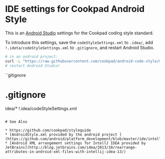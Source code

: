 # IDE settings for Cookpad Android Style

This is an [Android Studio](https://developer.android.com/sdk/index.html) settings for the Cookpad coding style standard.

To introduce this settings, save the `codeStyleSettings.xml` to `.idea/`,
add `!.ideta/codeStyleSettings.xml` to `.gitignore`,
and restart Android Studio.

```sh
# in an android project:
curl -L "https://raw.githubusercontent.com/cookpad/android-code-style/master/.idea/codeStyleSettings.xml" > .idea/codeStyleSettings.xml
# restart Android Studio!
```

``gitignore
# .gitignore
idea/*
!.idea/codeStyleSettings.xml
```

# See Also

* https://github.com/cookpad/styleguide
* [AndroidStyle.xml provided by the android project ](https://github.com/android/platform_development/blob/master/ide/intellij/codestyles/AndroidStyle.xml)
* [Android XML arrangement settings for IntellJ IDEA provided by JetBrains](http://blog.jetbrains.com/idea/2013/10/rearrange-attributes-in-android-xml-files-with-intellij-idea-13/)
